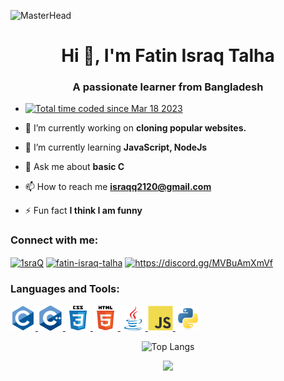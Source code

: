 ![MasterHead](https://user-images.githubusercontent.com/74038190/241765440-80728820-e06b-4f96-9c9e-9df46f0cc0a5.gif)

<h1 align="center">Hi 👋, I'm Fatin Israq Talha</h1>
<h3 align="center">A passionate learner from Bangladesh</h3>

- <a href="https://wakatime.com/@856a76ed-3f63-4b2f-aa0a-f6efabb2c827"><img src="https://wakatime.com/badge/user/856a76ed-3f63-4b2f-aa0a-f6efabb2c827.svg" alt="Total time coded since Mar 18 2023" /></a>

- 🔭 I’m currently working on **cloning popular websites.**
- 🌱 I’m currently learning **JavaScript, NodeJs**
- 💬 Ask me about **basic C**
- 📫 How to reach me **israqq2120@gmail.com**
- ⚡ Fun fact **I think I am funny**


<h3 align="left">Connect with me:</h3>
<p align="left">

<a href="https://codeforces.com/profile/1sraQ" target="blank"><img align="center" src="https://raw.githubusercontent.com/rahuldkjain/github-profile-readme-generator/master/src/images/icons/Social/codeforces.svg" alt="1sraQ" height="30" width="40" /></a>
<a href="https://linkedin.com/in/fatin-israq-talha" target="blank"><img align="center" src="https://raw.githubusercontent.com/rahuldkjain/github-profile-readme-generator/master/src/images/icons/Social/linked-in-alt.svg" alt="fatin-israq-talha" height="30" width="40" /></a>
<a href="https://discord.gg/https://discord.gg/MVBuAmXmVf" target="blank"><img align="center" src="https://raw.githubusercontent.com/rahuldkjain/github-profile-readme-generator/master/src/images/icons/Social/discord.svg" alt="https://discord.gg/MVBuAmXmVf" height="30" width="40" /></a>
</p>

</p>

<h3 align="left">Languages and Tools:</h3>
<p align="left"> <a href="https://www.cprogramming.com/" target="_blank" rel="noreferrer"> <img src="https://raw.githubusercontent.com/devicons/devicon/master/icons/c/c-original.svg" alt="c" width="40" height="40"/> </a> <a href="https://www.w3schools.com/cpp/" target="_blank" rel="noreferrer"> <img src="https://raw.githubusercontent.com/devicons/devicon/master/icons/cplusplus/cplusplus-original.svg" alt="cplusplus" width="40" height="40"/> </a> <a href="https://www.w3schools.com/css/" target="_blank" rel="noreferrer"> <img src="https://raw.githubusercontent.com/devicons/devicon/master/icons/css3/css3-original-wordmark.svg" alt="css3" width="40" height="40"/> </a> <a href="https://www.w3.org/html/" target="_blank" rel="noreferrer"> <img src="https://raw.githubusercontent.com/devicons/devicon/master/icons/html5/html5-original-wordmark.svg" alt="html5" width="40" height="40"/> </a> <a href="https://www.java.com" target="_blank" rel="noreferrer"> <img src="https://raw.githubusercontent.com/devicons/devicon/master/icons/java/java-original.svg" alt="java" width="40" height="40"/> </a> <a href="https://developer.mozilla.org/en-US/docs/Web/JavaScript" target="_blank" rel="noreferrer"> <img src="https://raw.githubusercontent.com/devicons/devicon/master/icons/javascript/javascript-original.svg" alt="javascript" width="40" height="40"/> </a> <a href="https://www.python.org" target="_blank" rel="noreferrer"> <img src="https://raw.githubusercontent.com/devicons/devicon/master/icons/python/python-original.svg" alt="python" width="40" height="40"/> </a> </p>


<div align="center">
  
![Top Langs](https://github-readme-stats.vercel.app/api/top-langs/?username=fatin-israq&layout=compact&$disable_animations=false&border_radius=5&border_color=000000$disable_animations=false&show_icons=true&theme=github_dark)


<a title="System requirements and Rate my PC tool - all at PCGameBenchmark" href="https://www.pcgamebenchmark.com/ratemypc?cpu=intel-core-i5-11400h&memory=16gb&gpu=nvidia-geforce-rtx-3050-laptop-gpu&platform=windows"><img src="https://www.pcgamebenchmark.com/signature/intel-core-i5-11400h/16gb/nvidia-geforce-rtx-3050-laptop-gpu/forum.png"></a></div>
